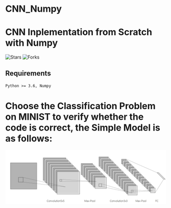 # CNN_Numpy
# CNN Inplementation from Scratch with Numpy
![Stars](https://img.shields.io/github/stars/yfreedomliTHU/CNN_Numpy)
![Forks](https://img.shields.io/github/forks/yfreedomliTHU/CNN_Numpy)

## Requirements
`Python >= 3.6, Numpy`

# Choose the Classification Problem on MINIST to verify whether the code is correct, the Simple Model is as follows:
<center>

<img src="img/MODEL.jpg" style="zoom:60%"/>
